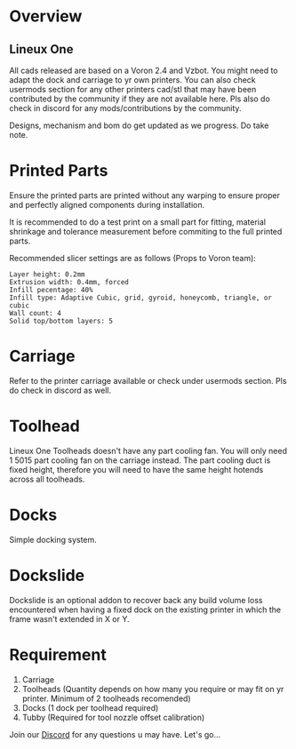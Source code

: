 # Overview

## Lineux One
All cads released are based on a Voron 2.4 and Vzbot. You might need to adapt the dock and carriage to yr own printers. You can also check usermods section for any other printers cad/stl that may have been contributed by the community if they are not available here. Pls also do check in discord for any mods/contributions by the community.

Designs, mechanism and bom do get updated as we progress. Do take note.

# Printed Parts
Ensure the printed parts are printed without any warping to ensure proper and perfectly aligned components during installation.

It is recommended to do a test print on a small part for fitting, material shrinkage and tolerance measurement before commiting to the full printed parts.

Recommended slicer settings are as follows (Props to Voron team):
```
Layer height: 0.2mm
Extrusion width: 0.4mm, forced
Infill pecentage: 40%
Infill type: Adaptive Cubic, grid, gyroid, honeycomb, triangle, or cubic
Wall count: 4
Solid top/bottom layers: 5
```

# Carriage
Refer to the printer carriage available or check under usermods section. Pls do check in discord as well.

# Toolhead
Lineux One Toolheads doesn't have any part cooling fan. You will only need 1 5015 part cooling fan on the carriage instead.
The part cooling duct is fixed height, therefore you will need to have the same height hotends across all toolheads. 

# Docks
Simple docking system.

# Dockslide
Dockslide is an optional addon to recover back any build volume loss encountered when having a fixed dock on the existing printer in which the frame wasn't extended in X or Y.

# Requirement
1. Carriage
2. Toolheads (Quantity depends on how many you require or may fit on yr printer. Minimum of 2 toolheads recomended)
3. Docks (1 dock per toolhead required)
4. Tubby (Required for tool nozzle offset calibration)

Join our [Discord](https://discord.gg/Xwqbjj4VjH) for any questions u may have. Let's go...
